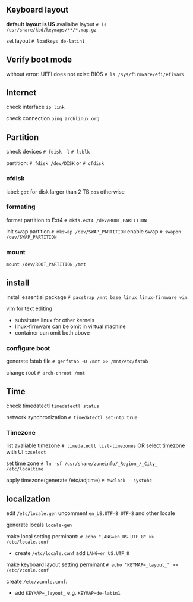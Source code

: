 ## Keyboard layout
**default layout is US**
avalialbe layout
`# ls /usr/share/kbd/keymaps/**/*.map.gz`

set layout
`# loadkeys de-latin1`

## Verify boot mode
without error: UEFI
does not exist: BIOS
`# ls /sys/firmware/efi/efivars`

## Internet
check interface
`ip link`

check connection
`ping archlinux.org`

## Partition
check devices
`# fdisk -l`
`# lsblk`

partition:
`# fdisk /dev/DISK`
or `# cfdisk`

### cfdisk
label:
`gpt` for disk larger than 2 TB
`dos` otherwise


### formating
format partition to Ext4
`# mkfs.ext4 /dev/ROOT_PARTITION`

init swap partition
`# mkswap /dev/SWAP_PARTITION`
enable swap
`# swapon /dev/SWAP_PARTITION`

### mount
`mount /dev/ROOT_PARTITION /mnt`


## install 
install essential package
`# pacstrap /mnt base linux linux-firmware vim`

vim for text editing
* subsitutre linux for other kernels
* linux-firmware can be omit in virtual machine
* container can omit both above

### configure boot
generate fstab file
`# genfstab -U /mnt >> /mnt/etc/fstab`

change root
`# arch-chroot /mnt`


## Time
check timedatectl 
`timedatectl status`

network synchronization
`# timedatectl set-ntp true`

### Timezone
list avaliable timezone
`# timedatectl list-timezones`
OR select timezone with UI 
`tzselect`

set time zone
`# ln -sf /usr/share/zoneinfo/_Region_/_City_ /etc/localtime`

apply timezone(generate /etc/adjtime)
`# hwclock --systohc`

## localization
edit `/etc/locale.gen`
uncomment `en_US.UTF-8 UTF-8` and other locale

generate locals
`locale-gen`

make local setting perminant:
`# echo "LANG=en_US.UTF_8" >> /etc/locale.conf`

* create `/etc/locale.conf`
add `LANG=en_US.UTF_8`

make keyboard layout setting perminant
`# echo "KEYMAP=_layout_" >> /etc/vconle.conf`

create `/etc/vconle.conf`:
* add `KEYMAP=_layout_`
	e.g. `KEYMAP=de-latin1`


